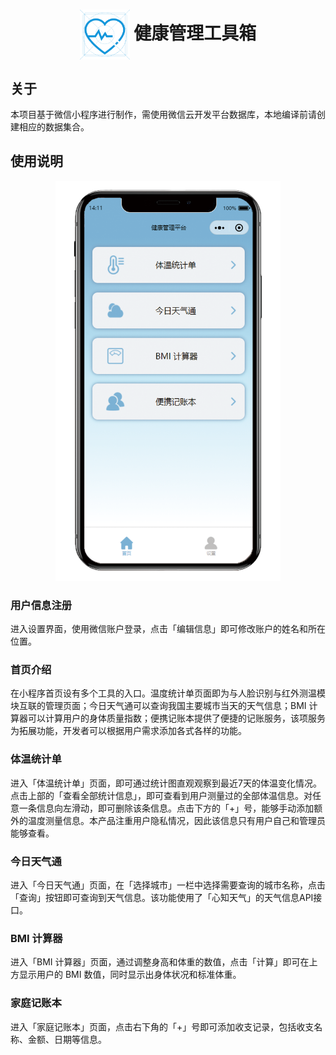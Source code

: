 # <div align="center"><img align="center" width="80" height="80" src="./screenshot/logo.png"> 健康管理工具箱</div>

## 关于

本项目基于微信小程序进行制作，需使用微信云开发平台数据库，本地编译前请创建相应的数据集合。

## 使用说明

<div align="center"><img width="360" height="640" src="./screenshot/home.png"></div>

### 用户信息注册

进入设置界面，使用微信账户登录，点击「编辑信息」即可修改账户的姓名和所在位置。

### 首页介绍
 
在小程序首页设有多个工具的入口。温度统计单页面即为与人脸识别与红外测温模块互联的管理页面；今日天气通可以查询我国主要城市当天的天气信息；BMI 计算器可以计算用户的身体质量指数；便携记账本提供了便捷的记账服务，该项服务为拓展功能，开发者可以根据用户需求添加各式各样的功能。

### 体温统计单
  
进入「体温统计单」页面，即可通过统计图直观观察到最近7天的体温变化情况。点击上部的「查看全部统计信息」，即可查看到用户测量过的全部体温信息。对任意一条信息向左滑动，即可删除该条信息。点击下方的「+」号，能够手动添加额外的温度测量信息。本产品注重用户隐私情况，因此该信息只有用户自己和管理员能够查看。

### 今日天气通
 
进入「今日天气通」页面，在「选择城市」一栏中选择需要查询的城市名称，点击「查询」按钮即可查询到天气信息。该功能使用了「心知天气」的天气信息API接口。

### BMI 计算器
 
进入「BMI 计算器」页面，通过调整身高和体重的数值，点击「计算」即可在上方显示用户的 BMI 数值，同时显示出身体状况和标准体重。

### 家庭记账本
 
进入「家庭记账本」页面，点击右下角的「+」号即可添加收支记录，包括收支名称、金额、日期等信息。
